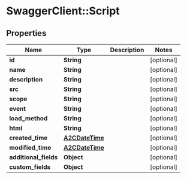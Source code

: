 # SwaggerClient::Script

## Properties
Name | Type | Description | Notes
------------ | ------------- | ------------- | -------------
**id** | **String** |  | [optional] 
**name** | **String** |  | [optional] 
**description** | **String** |  | [optional] 
**src** | **String** |  | [optional] 
**scope** | **String** |  | [optional] 
**event** | **String** |  | [optional] 
**load_method** | **String** |  | [optional] 
**html** | **String** |  | [optional] 
**created_time** | [**A2CDateTime**](A2CDateTime.md) |  | [optional] 
**modified_time** | [**A2CDateTime**](A2CDateTime.md) |  | [optional] 
**additional_fields** | **Object** |  | [optional] 
**custom_fields** | **Object** |  | [optional] 


